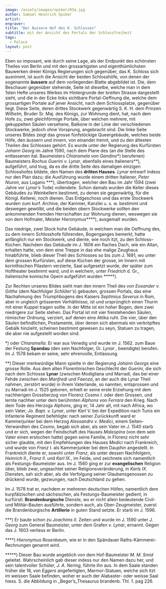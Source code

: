 ```yaml
---
image: /assets/images/spiker/03a.jpg
author: Samuel Heinrich Spiker
artist: 
engraver: 
title: "Der Äussere Hof des K. Schlosses"
subtitle: mit der Ansicht des Portals der Schlossfreiheit
tags:
  - Palace
layout: post
---
```

Eben so imposant, wie durch seine Lage, als der Endpunkt des schönsten Theiles von Berlin und mit den grossartigsten und eigenthümlichsten Bauwerken dreier Königs Regierungen sich gegenüber, das K. Schloss sich ausnimmt, ist auch die Ansicht der beiden Schlosshöfe, von denen der sogenannte **äussere** auf dem vorliegenden Blatte abgebildet ist. Die, dem Beschauer gegenüber stehende, Seite ist dieselbe, welche man in dem 1sten Hefte unseres Werkes im Hintergrunde der breiten Strasse dargestellt sieht, und die in der Ecke links sichtbare Portal-Oeffnung die, welche dem grossartigen Portale auf jener Ansicht, nach dem Schlossplatze, gegenüber liegt. Diese Seite, deren drittes Stockwerk gegenwärtig S. K. H. dem Prinzen _Wilhelm,_ Bruder Sr. Maj. des Königs, zur Wohnung dient, hat, nach dem Hofe zu, zwei gleichförmige Portale, über welchen mehrere, mit gekuppelten Säulen versehene, Balkone in der Linie der verschiedenen Stockwerke, jedoch ohne Vorsprung, angebracht sind. Die linke Seite unseres Bildes zeigt das grosse fünfstöckige Queergebäude, welches beide Höfe, den äussern und innern, von einander trennt, und zu den ältesten Theilen des Schlosses gehört. Es wurde unter der Regierung des Kurfürsten _Johann Georg_ im Jahre 1590, nach dem Plane des (an die Stelle des entlassenen ital. Baumeisters _Chiaramela von Gandino_\*) berufenen) Baumeisters _Rochus Guerini v. Lynar_, ebenfalls eines Italieners\*\*), aufgeführt, und trug, da es die dritte Seite des damaligen einzigen Schlosshofes bildete, den Namen des **dritten Hauses**. _Lynar_ entwarf indess nur den Plan dazu; die Ausführung wurde einem dritten Italiener, _Peter Niuron_, aus Lugano \*\*\*), übertragen, welcher den Bau im Jahr 1594 (zwei Jahre vor _Lynar’s_ Tode) vollendete. Schon damals wurden die Keller dieses Gebäudes zu Weinkellern bestimmt, zu denen sie gegenwärtig, für die Königl. Kellerei, noch dienen. Das Erdgeschoss und das erste Stockwerk wurden zum kurf. Archive, der Kammer, Kanzlei u. s. w. bestimmt und deswegen gewölbt, und die beiden obern Stockwerke sollten den ankommenden fremden Herrschaften zur Wohnung dienen, weswegen sie von dem Hofmaler, Meister _Hieronymus_\*\*\*\*), ausgemalt wurden.

Das niedrige, zwei Stock hohe Gebäude, in welchem man die Oeffnung des, zu dem innern Schlosshofe führenden, Bogenganges bemerkt, hatte anfänglich nur ein Stockwerk, und diente, wie noch itzt, zu den Schloss–Küchen. Nachdem das Gebäude im J. 1606 ein flaches Dach, wie ein Altan, erhalten hatte, von dem eine Treppe in das ehe malige Zeughaus hinabführte, blieb dieser Theil des Schlosses so bis zum J. 1681, wo unter dem grossen Kurfürsten, auf diese Küchen der grosse, im Innern mit korinthischen Pilastern verzierte, Saal aufgesetzt wurde, der später zum Hoftheater bestimmt ward, und in welchem, unter _Friedrich_ d. Gr., italienische komische Opern aufgeführt wurden \*\*\*\*\*).

Zur Rechten unseres Bildes sieht man den innern Theil des von _Eosander v. Göthe_ (dem Nachfolger _Schlüter's_) gebauten, grossen Portals, das eine Nachahmung des Triumphbogens des Kaisers _Septimius Severus_ in Rom, aber in ungleich grösserem Verhältnisse, ist und ursprünglich einen Thurm mit einer Kuppel tragen sollte. In der Mitte ist ein hoher Bogen, dem zwei niedrigere zur Seite stehen. Das Portal ist mit vier freistehenden Säulen, römischer Ordnung, verziert, auf denen eine Attika ruht. Die vier, über den Säulen befindlichen, Postamente, über denen sich abermals ein verkröpftes Gebälk hinzieht, scheinen bestimmt gewesen zu seyn, Statuen zu tragen, die aber nie aufgestellt worden sind.

\*) oder _Chiaramella_. Er war aus Venedig und wurde im J. 1562. zum Baue der Festung **Spandau** (den sein Nachfolger, Gr. _Lynar_ , beendigte) berufen. Im J. 1578 bekam er seine, sehr ehrenvolle, Entlassung.

\*\*) Dieser merkwürdige Mann spielte in der Regierung _Johann Georgs_ eine grosse Rolle. Aus dem alten Florentinischen Geschlecht der _Guerini_, die sich nach dem Schlosse **Lynar** (zwischen Modigliana und Marradi, das bei einer Fehde zwischen den _Manfredi_ und _Faenza_, an der auch die Lynar Theil nahmen, zerstört wurde) in ihrem Vaterlande, so nannten, entsprossen und zu Marradi im J. 1525 geboren, erhielt er seine erste Erziehung mit dem nachherigen Grossherzog von Florenz _Cosmo I._ oder dem Grossen, und lernte nachher unter dem berühmten _Alphons_ von _Ferrara_ den Krieg. Nach dem Tode des Herzogs _Alphons_, ging er, 14 Jahr alt, mit nach Africa, wo sein Vater, _Jo. Bapt. v. Lynar_, unter _Karl V._ bei der Expedition nach Tunis ein Infanterie Regiment befehligte: nach seiner Zurückkunft ward er Kammerjunker bei dem Herzog _Alessandro v. Medici_, einem Seiten-Verwandten des _Cosmo_, begab sich aber, als sein Vater im J. 1540 starb und er sich, wegen der Feindschaft des Hauses _Malespina_ (von dem sein Vater einen erstochen hatte) gegen seine Familie, in Florenz nicht sehr sicher glaubte, mit den Empfehlungen des Hauses _Medici_ nach Frankreich, und wurde von _Franz I_. als Kammerjunker bei dem Dauphin angestellt. In Frankreich diente er, sowohl unter _Franz_, als unter dessen Nachfolgern, _Heinrich II._, _Franz II_. und _Karl IX._, im Felde, und zeichnete sich namentlich als Festungs-Baumeister aus. Im J. 1560 ging er zur **evangelischen** Religion über, blieb zwar, ungeachtet seiner Religionsveränderung, in _Karls IX._ Diensten, sah sich aber, als die Verfolgung seiner Glaubensgenossen zu drückend wurde, gezwungen, nach Deutschland zu gehen.

Im J. 1578 trat er, nachdem er mehreren deutschen Höfen, namentlich dem kurpfälzischen und sächsischen, als Festungs-Baumeister gedient, in kurfürstl. **Brandenburgische** Dienste, wo er nicht allein bedeutende Civil- und Militär-Bauten ausführte, sondern auch, als Ober-Zeugmeister, zuerst die Brandenburgische **Artillerie** in guten Stand setzte. Er starb im J. 1596.

\*\*\*) Er baute schon zu _Joachims II._ Zeiten und wurde im J. 1590 unter _J. Georg_ zum General Baumeister, unter dem Grafen _v. Lynar_, ernannt. Gegen das J. 1603 verliess er Berlin.

\*\*\*\*) _Hieronymus Rosenbaum_, wie er in den Spändauer Raths-Kämmerei-Rechnungen genannt wird. 

\*\*\*\*\*) Dieser Bau wurde angeblich von dem Hof-Baumeister _M. M. Smid_ geleitet. Wahrscheinlich gab dieser indess nur den Namen dazu her, und sein talentvoller Schüler, _J. A. Nering_, führte ihn aus. In dem Saale standen früher die 16, von _Eggers_ angefertigten, Marmor-Statuen, welche sich itzt im weissen Saale befinden, woher er auch der Alabaster- oder weisse Saal hiess. S. die Abbildung in \_Beger’s\_Thesaurus brandenb. Thl. 1. pag 226.